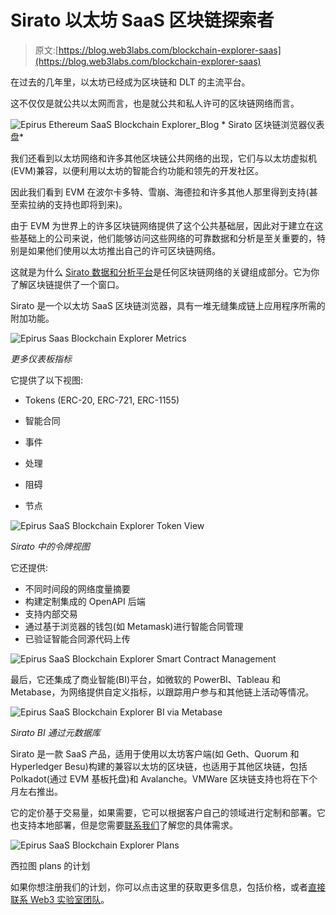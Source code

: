 # Sirato 以太坊 SaaS 区块链探索者

> 原文:[https://blog.web3labs.com/blockchain-explorer-saas](https://blog.web3labs.com/blockchain-explorer-saas)

在过去的几年里，以太坊已经成为区块链和 DLT 的主流平台。

这不仅仅是就公共以太网而言，也是就公共和私人许可的区块链网络而言。

![Epirus Ethereum SaaS Blockchain Explorer_Blog](../Images/86b4a53809755e6d9f50aa468b0f6989.png) * Sirato 区块链浏览器仪表盘*

我们还看到以太坊网络和许多其他区块链公共网络的出现，它们与以太坊虚拟机(EVM)兼容，以便利用以太坊的智能合约功能和领先的开发社区。

因此我们看到 EVM 在波尔卡多特、雪崩、海德拉和许多其他人那里得到支持(甚至索拉纳的支持也即将到来)。

由于 EVM 为世界上的许多区块链网络提供了这个公共基础层，因此对于建立在这些基础上的公司来说，他们能够访问这些网络的可靠数据和分析是至关重要的，特别是如果他们使用以太坊推出自己的许可区块链网络。

这就是为什么 [Sirato 数据和分析平台](https://www.web3labs.com/epirus-explorer)是任何区块链网络的关键组成部分。它为你了解区块链提供了一个窗口。

Sirato 是一个以太坊 SaaS 区块链浏览器，具有一堆无缝集成链上应用程序所需的附加功能。

![Epirus Saas Blockchain Explorer Metrics](../Images/ac77dc3b78c264e94e06de141068497d.png)

*更多仪表板指标*

它提供了以下视图:

*   Tokens (ERC-20, ERC-721, ERC-1155)

*   智能合同

*   事件

*   处理

*   阻碍

*   节点

![Epirus SaaS Blockchain Explorer Token View](../Images/de5a84bd8cc7bab2f0dc435b81d99770.png)

*Sirato 中的令牌视图*

它还提供:

*   不同时间段的网络度量摘要
*   构建定制集成的 OpenAPI 后端
*   支持内部交易
*   通过基于浏览器的钱包(如 Metamask)进行智能合同管理
*   已验证智能合同源代码上传

![Epirus SaaS Blockchain Explorer Smart Contract Management](../Images/ac7cca056b760ce887606976df375e45.png)

最后，它还集成了商业智能(BI)平台，如微软的 PowerBI、Tableau 和 Metabase，为网络提供自定义指标，以跟踪用户参与和其他链上活动等情况。

![Epirus SaaS Blockchain Explorer BI via Metabase](../Images/6807116e2d9c7745dacfc463bbba548a.png)

*Sirato BI 通过元数据库*

Sirato 是一款 SaaS 产品，适用于使用以太坊客户端(如 Geth、Quorum 和 Hyperledger Besu)构建的兼容以太坊的区块链，也适用于其他区块链，包括 Polkadot(通过 EVM 基板托盘)和 Avalanche。VMWare 区块链支持也将在下个月左右推出。

它的定价基于交易量，如果需要，它可以根据客户自己的领域进行定制和部署。它也支持本地部署，但是您需要[联系我们](mailto:hi@web3labs.com?subject=Epirus%20on-prem%20enquiry)了解您的具体需求。

![Epirus SaaS Blockchain Explorer Plans](../Images/87d750434837890376bfebef0fcd5b75.png)

西拉图 plans 的计划

如果你想注册我们的计划，你可以点击这里的获取更多信息，包括价格，或者[直接联系 Web3 实验室团队](mailto:hi@web3labs.com?subject=Epirus%20enquiry)。